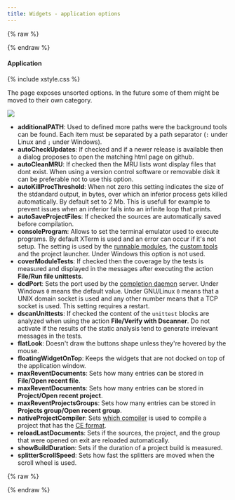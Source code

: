 ```yaml
---
title: Widgets - application options
---
```


{% raw %}
<script src="//cdnjs.cloudflare.com/ajax/libs/anchor-js/4.2.2/anchor.min.js"></script>
{% endraw %}

#### Application

{% include xstyle.css %}

The page exposes unsorted options. In the future some of them might be moved to their own category.

![](img/options_application.png)

- **additionalPATH**: Used to defined more paths were the background tools can be found. Each item must be separated by a path separator (`:` under Linux and `;` under Windows).
- **autoCheckUpdates**: If checked and if a newer release is available then a dialog proposes to open the matching html page on github.
- **autoCleanMRU**: If checked then the MRU lists wont display files that dont exist. When using a version control software or removable disk it can be preferable not to use this option.
- **autoKillProcThreshold**: When not zero this setting indicates the size of the stdandard output, in bytes, over which an inferior process gets killed automatically. By default set to 2 Mb. This is usefull for example to prevent issues when an inferior falls into an infinite loop that prints.
- **autoSaveProjectFiles**: If checked the sources are automatically saved before compilation.
- **consoleProgram**: Allows to set the terminal emulator used to execute programs. By default XTerm is used and an error can occur if it's not setup. The setting is used by the [runnable modules](features_runnables), the [custom tools](widgets_custom_tools) and the project launcher. Under Windows this option is not used.
- **coverModuleTests**: If checked then the coverage by the tests is measured and displayed in the messages after executing the action __File/Run file unittests__.
- **dcdPort**: Sets the port used by the [completion daemon](features_dcd) server. Under Windows `0` means the default value. Under GNU/Linux `0` means that a UNIX domain socket is used and any other number means that a TCP socket is used. This setting requires a restart.
- **dscanUnittests**: If checked the content of the `unittest` blocks are analyzed when using the action __File/Verify with Dscanner__. Do not activate if the results of the static analysis tend to generate irrelevant messages in the tests.
- **flatLook**: Doesn't draw the buttons shape unless they're hovered by the mouse.
- **floatingWidgetOnTop**: Keeps the widgets that are not docked on top of the application window.
- **maxReventDocuments**: Sets how many entries can be stored in __File/Open recent file__.
- **maxReventDocuments**: Sets how many entries can be stored in __Project/Open recent project__.
- **maxReventProjectsGroups**: Sets how many entries can be stored in __Projects group/Open recent group__.
- **nativeProjectCompiler**: Sets [which compiler](options_compilers_paths) is used to compile a project that has the [CE format](widgets_ce_project_editor).
- **reloadLastDocuments**: Sets if the sources, the project, and the group that were opened on exit are reloaded automatically.
- **showBuildDuration**: Sets if the duration of a project build is measured.
- **splitterScrollSpeed**: Sets how fast the splitters are moved when the scroll wheel is used.

{% raw %}
<script>
anchors.add();
</script>
{% endraw %}
